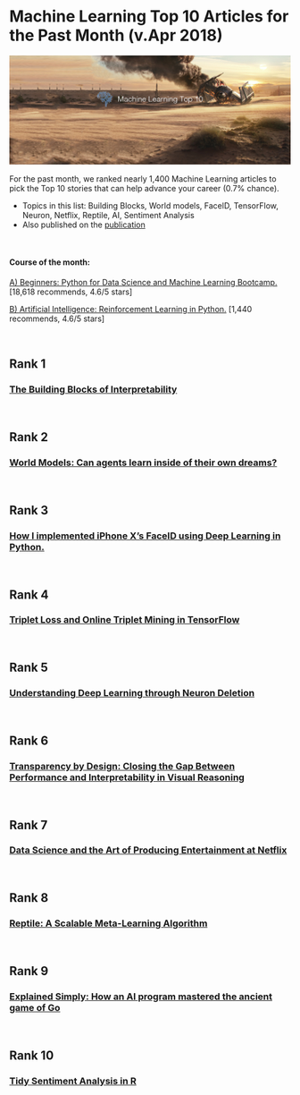 # Machine Learning Top 10 Articles for the Past Month (v.Apr 2018)

<img src="apr-machine-article.jpg" width="800" alt="Mybridge"></a>

For the past month, we ranked nearly 1,400 Machine Learning articles to pick the Top 10 stories that can help advance your career (0.7% chance).
 
* Topics in this list: Building Blocks, World models, FacelD, TensorFlow, Neuron, Netflix, Reptile, AI, Sentiment Analysis
* Also published on the [publication](https://goo.gl/AMbirw)

<br>

#### Course of the month:

[A) Beginners: Python for Data Science and Machine Learning Bootcamp.](http://bit.ly/2Eso3R0) [18,618 recommends, 4.6/5 stars]

[B) Artificial Intelligence: Reinforcement Learning in Python.](http://bit.ly/2GSjWPJ) [1,440 recommends, 4.6/5 stars]

<br>

## Rank 1
### [The Building Blocks of Interpretability](https://distill.pub/2018/building-blocks?utm_source=mybridge&utm_medium=blog&utm_campaign=read_more)


<br>

## Rank 2
### [World Models: Can agents learn inside of their own dreams?](https://worldmodels.github.io?utm_source=mybridge&utm_medium=blog&utm_campaign=read_more)


<br>

## Rank 3
### [How I implemented iPhone X’s FaceID using Deep Learning in Python.](https://towardsdatascience.com/how-i-implemented-iphone-xs-faceid-using-deep-learning-in-python-d5dbaa128e1d?utm_source=mybridge&utm_medium=blog&utm_campaign=read_more)


<br>

## Rank 4
### [Triplet Loss and Online Triplet Mining in TensorFlow](https://omoindrot.github.io/triplet-loss?utm_source=mybridge&utm_medium=blog&utm_campaign=read_more)


<br>

## Rank 5
### [Understanding Deep Learning through Neuron Deletion](https://deepmind.com/blog/understanding-deep-learning-through-neuron-deletion?utm_source=mybridge&utm_medium=blog&utm_campaign=read_more)


<br>

## Rank 6
### [Transparency by Design: Closing the Gap Between Performance and Interpretability in Visual Reasoning](https://arxiv.org/abs/1803.05268v1?utm_source=mybridge&utm_medium=blog&utm_campaign=read_more)


<br>

## Rank 7
### [Data Science and the Art of Producing Entertainment at Netflix](https://medium.com/netflix-techblog/studio-production-data-science-646ee2cc21a1?utm_source=mybridge&utm_medium=blog&utm_campaign=read_more)


<br>

## Rank 8
### [Reptile: A Scalable Meta-Learning Algorithm](https://blog.openai.com/reptile?utm_source=mybridge&utm_medium=blog&utm_campaign=read_more)


<br>

## Rank 9
### [Explained Simply: How an AI program mastered the ancient game of Go](https://medium.freecodecamp.org/explained-simply-how-an-ai-program-mastered-the-ancient-game-of-go-62b8940a9080?utm_source=mybridge&utm_medium=blog&utm_campaign=read_more)


<br>

## Rank 10
### [Tidy Sentiment Analysis in R](https://www.datacamp.com/community/tutorials/sentiment-analysis-R?utm_source=mybridge&utm_medium=blog&utm_campaign=read_more)
